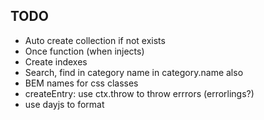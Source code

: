 ## TODO
* Auto create collection if not exists
* Once function (when injects)
* Create indexes
* Search, find in category name in category.name also
* BEM names for css classes
* createEntry: use ctx.throw to throw errrors (errorlings?)
* use dayjs to format
